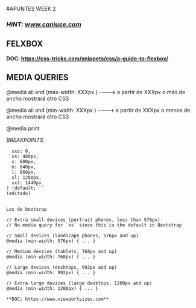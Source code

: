 #APUNTES WEEK 2

### *HINT: www.caniuse.com*

## FELXBOX

**DOC: https://css-tricks.com/snippets/css/a-guide-to-flexbox/**


## MEDIA QUERIES

@media all and (max-width: XXXpx ) ----> a partir de XXXpx o más de ancho mostrará otro CSS

@media all and (min-width: XXXpx ) ----> a partir de XXXpx o menos de ancho mostrará otro CSS

@media print

*BREAKPOINTS*

```$breakpoints: (
  xxs: 0,
  xs: 480px,
  s: 600px,
  m: 840px,
  l: 960px,
  xl: 1280px,
  xxl: 1440px
) !default;```
(editado)


Los de bootsrap

// Extra small devices (portrait phones, less than 576px)
// No media query for `xs` since this is the default in Bootstrap

// Small devices (landscape phones, 576px and up)
@media (min-width: 576px) { ... }

// Medium devices (tablets, 768px and up)
@media (min-width: 768px) { ... }

// Large devices (desktops, 992px and up)
@media (min-width: 992px) { ... }

// Extra large devices (large desktops, 1200px and up)
@media (min-width: 1200px) { ... }

**DOC: https://www.viewportsizes.com**